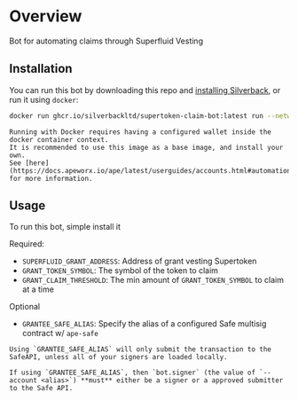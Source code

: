 # Overview

Bot for automating claims through Superfluid Vesting

## Installation

You can run this bot by downloading this repo and [installing Silverback](https://docs.apeworx.io/silverback/stable/userguides/quickstart.html#installation), or run it using `docker`:

```sh
docker run ghcr.io/silverbackltd/supertoken-claim-bot:latest run --network <ecosystem>:<network> --account <alias>
```

```{warning}
Running with Docker requires having a configured wallet inside the docker container context.
It is recommended to use this image as a base image, and install your own.
See [here](https://docs.apeworx.io/ape/latest/userguides/accounts.html#automation) for more information.
```

## Usage

To run this bot, simple install it

Required:

- `SUPERFLUID_GRANT_ADDRESS`: Address of grant vesting Supertoken
- `GRANT_TOKEN_SYMBOL`: The symbol of the token to claim
- `GRANT_CLAIM_THRESHOLD`: The min amount of `GRANT_TOKEN_SYMBOL` to claim at a time

Optional

- `GRANTEE_SAFE_ALIAS`: Specify the alias of a configured Safe multisig contract w/ `ape-safe`

```{notice}
Using `GRANTEE_SAFE_ALIAS` will only submit the transaction to the SafeAPI, unless all of your signers are loaded locally.
```

```{warning}
If using `GRANTEE_SAFE_ALIAS`, then `bot.signer` (the value of `--account <alias>`) **must** either be a signer or a approved submitter to the Safe API.
```
